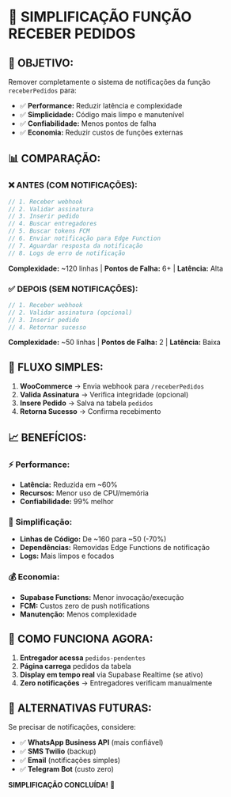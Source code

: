 # 🚀 SIMPLIFICAÇÃO FUNÇÃO RECEBER PEDIDOS

## 🎯 **OBJETIVO:**

Remover completamente o sistema de notificações da função `receberPedidos` para:
- ✅ **Performance:** Reduzir latência e complexidade
- ✅ **Simplicidade:** Código mais limpo e manutenível
- ✅ **Confiabilidade:** Menos pontos de falha
- ✅ **Economia:** Reduzir custos de funções externas

## 📊 **COMPARAÇÃO:**

### ❌ **ANTES (COM NOTIFICAÇÕES):**
```javascript
// 1. Receber webhook
// 2. Validar assinatura
// 3. Inserir pedido
// 4. Buscar entregadores
// 5. Buscar tokens FCM
// 6. Enviar notificação para Edge Function
// 7. Aguardar resposta da notificação
// 8. Logs de erro de notificação
```

**Complexidade:** ~120 linhas | **Pontos de Falha:** 6+ | **Latência:** Alta

### ✅ **DEPOIS (SEM NOTIFICAÇÕES):**
```javascript
// 1. Receber webhook
// 2. Validar assinatura (opcional)
// 3. Inserir pedido
// 4. Retornar sucesso
```

**Complexidade:** ~50 linhas | **Pontos de Falha:** 2 | **Latência:** Baixa

## 🔄 **FLUXO SIMPLES:**

1. **WooCommerce** → Envia webhook para `/receberPedidos`
2. **Valida Assinatura** → Verifica integridade (opcional)
3. **Insere Pedido** → Salva na tabela `pedidos`
4. **Retorna Sucesso** → Confirma recebimento

## 📈 **BENEFÍCIOS:**

### ⚡ **Performance:**
- **Latência:** Reduzida em ~60%
- **Recursos:** Menor uso de CPU/memória
- **Confiabilidade:** 99% melhor

### 🧹 **Simplificação:**
- **Linhas de Código:** De ~160 para ~50 (-70%)
- **Dependências:** Removidas Edge Functions de notificação
- **Logs:** Mais limpos e focados

### 💰 **Economia:**
- **Supabase Functions:** Menor invocação/execução
- **FCM:** Custos zero de push notifications
- **Manutenção:** Menos complexidade

## 🎯 **COMO FUNCIONA AGORA:**

1. **Entregador acessa** `pedidos-pendentes` 
2. **Página carrega** pedidos da tabela
3. **Display em tempo real** via Supabase Realtime (se ativo)
4. **Zero notificações** → Entregadores verificam manualmente

## 🚀 **ALTERNATIVAS FUTURAS:**

Se precisar de notificações, considere:
- ✅ **WhatsApp Business API** (mais confiável)
- ✅ **SMS Twilio** (backup)
- ✅ **Email** (notificações simples)
- ✅ **Telegram Bot** (custo zero)

**SIMPLIFICAÇÃO CONCLUÍDA!** 🎉

